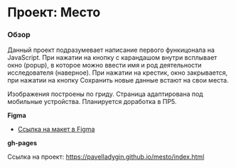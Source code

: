 # Проект: Место

### Обзор

Данный проект подразумевает написание первого функицонала на JavaScript. При нажатии на кнопку с карандашом внутри всплывает окно (popup), в которое можно ввести имя и род деятельности исследователя (наверное). При нажатии на крестик, окно закрывается, при нажатии на кнопку Сохранить новые данные встают на свои места.

Изображения построены по гриду. Страница адаптирована под мобильные устройства. Планируется доработка в ПР5.

**Figma**

* [Ссылка на макет в Figma](https://www.figma.com/file/2cn9N9jSkmxD84oJik7xL7/JavaScript.-Sprint-4?node-id=0%3A1)

**gh-pages**

Ссылка на проект: https://pavelladygin.github.io/mesto/index.html
